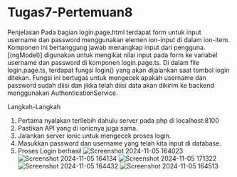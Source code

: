 # Tugas7-Pertemuan8
Penjelasan
Pada bagian login.page.html terdapat form untuk input username dan password menggunakan elemen ion-input di dalam ion-item. 
Komponen ini bertanggung jawab menangkap input dari pengguna. [(ngModel)] digunakan untuk mengikat nilai input pada form 
ke variabel username dan password di komponen login.page.ts. Di dalam file login.page.ts, terdapat fungsi login() yang akan
dijalankan saat tombol login ditekan. Fungsi ini bertugas untuk mengecek apakah username dan password sudah diisi dan jikka telah
diisi data akan dikirim ke backend menggunakan AuthenticationService.

Langkah-Langkah
1. Pertama nyalakan terllebih dahulu server pada php di localhost:8100
2. Pastikan API yang di ionicnya juga sama.
3. Jalankan server ionic untuk mengecek proses login.
4. Masukkan password dan username yang telah kita input di database.
5. Proses Login berhasil
![Screenshot 2024-11-05 164023](https://github.com/user-attachments/assets/49e9c7f9-1db4-45f6-9184-2f461876483b)
![Screenshot 2024-11-05 164134](https://github.com/user-attachments/assets/d076b550-0eff-413e-8cba-a3d063091225)
![Screenshot 2024-11-05 171322](https://github.com/user-attachments/assets/20521dff-3d9f-44c9-80df-83d593f678ae)
![Screenshot 2024-11-05 164432](https://github.com/user-attachments/assets/dc2728ae-2765-4a7e-b6b1-b6b53d3172fc)
![Screenshot 2024-11-05 164513](https://github.com/user-attachments/assets/aefa4194-9704-46e6-8dae-8f8adb1fda5f)

